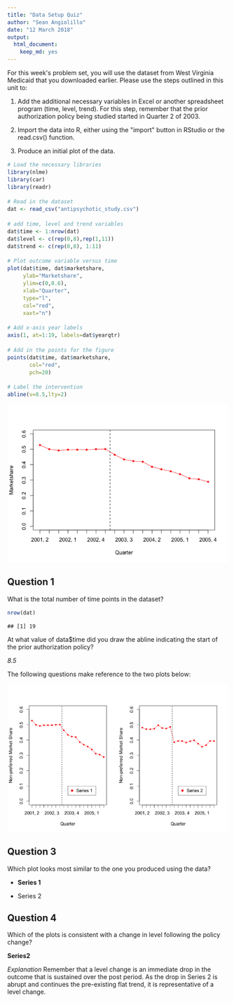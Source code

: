 ```yaml
---
title: "Data Setup Quiz"
author: "Sean Angiolillo"
date: "12 March 2018"
output: 
  html_document: 
    keep_md: yes
---
```




For this week's problem set, you will use the dataset from West Virginia Medicaid that you downloaded earlier. Please use the steps outlined in this unit to:

1. Add the additional necessary variables in Excel or another spreadsheet program (time, level, trend). For this step, remember that the prior authorization policy being studied started in Quarter 2 of 2003.

2. Import the data into R, either using the "import" button in RStudio or the read.csv() function.

3. Produce an initial plot of the data.


```r
# Load the necessary libraries
library(nlme)
library(car)
library(readr)

# Read in the dataset
dat <- read_csv("antipsychotic_study.csv")

# add time, level and trend variables
dat$time <- 1:nrow(dat)
dat$level <- c(rep(0,8),rep(1,11))
dat$trend <- c(rep(0,8), 1:11)

# Plot outcome variable versus time
plot(dat$time, dat$marketshare,
     ylab="Marketshare",
     ylim=c(0,0.6),
     xlab="Quarter",
     type="l",
     col="red",
     xaxt="n")

# Add x-axis year labels
axis(1, at=1:19, labels=dat$yearqtr)

# Add in the points for the figure
points(dat$time, dat$marketshare,
       col="red",
       pch=20)

# Label the intervention
abline(v=8.5,lty=2)
```

![](data_setup_quiz_files/figure-html/unnamed-chunk-1-1.png)<!-- -->


## Question 1

What is the total number of time points in the dataset?


```r
nrow(dat)
```

```
## [1] 19
```

At what value of data$time did you draw the abline indicating the start of the prior authorization policy?

*8.5*


The following questions make reference to the two plots below:

![](data_quality_quiz.png) 

## Question 3

Which plot looks most similar to the one you produced using the data?

* **Series 1**

* Series 2

## Question 4

Which of the plots is consistent with a change in level following the policy change?

**Series2**

*Explanation*
Remember that a level change is an immediate drop in the outcome that is sustained over the post period. As the drop in Series 2 is abrupt and continues the pre-existing flat trend, it is representative of a level change.
 
